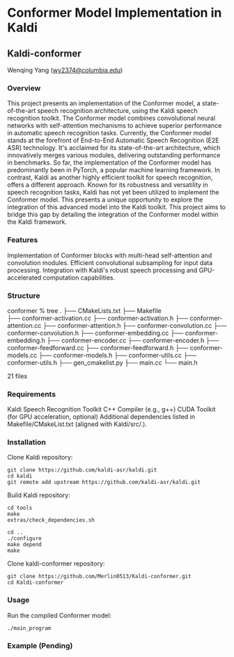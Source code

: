 # Conformer Model Implementation in Kaldi

## Kaldi-conformer

Wenqing Yang (wy2374@columbia.edu)

### Overview

This project presents an implementation of the Conformer model, a state-of-the-art speech recognition architecture, using the Kaldi speech recognition toolkit. The Conformer model combines convolutional neural networks with self-attention mechanisms to achieve superior performance in automatic speech recognition tasks. Currently, the Conformer model stands at the forefront of End-to-End Automatic Speech Recognition (E2E ASR) technology. It's acclaimed for its state-of-the-art architecture, which innovatively merges various modules, delivering outstanding performance in benchmarks. So far, the implementation of the Conformer model has predominantly been in PyTorch, a popular machine learning framework. In contrast, Kaldi as another highly efficient toolkit for speech recognition, offers a different approach. Known for its robustness and versatility in speech recognition tasks, Kaldi has not yet been utilized to implement the Conformer model. This presents a unique opportunity to explore the integration of this advanced model into the Kaldi toolkit. This project aims to bridge this gap by detailing the integration of the Conformer model within the Kaldi framework.

### Features

Implementation of Conformer blocks with multi-head self-attention and convolution modules.
Efficient convolutional subsampling for input data processing.
Integration with Kaldi's robust speech processing and GPU-accelerated computation capabilities.

### Structure

conformer % tree
.
├── CMakeLists.txt
├── Makefile    
├── conformer-activation.cc
├── conformer-activation.h
├── conformer-attention.cc
├── conformer-attention.h
├── conformer-convolution.cc
├── conformer-convolution.h
├── conformer-embedding.cc
├── conformer-embedding.h
├── conformer-encoder.cc
├── conformer-encoder.h
├── conformer-feedforward.cc
├── conformer-feedforward.h
├── conformer-models.cc
├── conformer-models.h
├── conformer-utils.cc
├── conformer-utils.h
├── gen_cmakelist.py
├── main.cc
└── main.h

21 files

### Requirements

Kaldi Speech Recognition Toolkit 
C++ Compiler (e.g., g++)
CUDA Toolkit (for GPU acceleration, optional)
Additional dependencies listed in Makefile/CMakeList.txt (aligned with Kaldi/src/.).

### Installation

Clone Kaldi repository:

```
git clone https://github.com/kaldi-asr/kaldi.git
cd kaldi
git remote add upstream https://github.com/kaldi-asr/kaldi.git
```

Build Kaldi repository:

```
cd tools
make
extras/check_dependencies.sh

cd ..
./configure
make depend
make
```

Clone kaldi-conformer repository:
```
git clone https://github.com/Merlin0513/Kaldi-conformer.git
cd Kaldi-conformer
```

### Usage

Run the compiled Conformer model:
```
./main_program
```

### Example (Pending)




